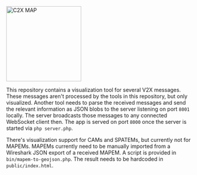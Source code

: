 <a href="https://github.com/kelunik/c2x-map">
  <img src="https://github.com/kelunik/c2x-map/blob/master/logo.png?raw=true" width="200" align="center" alt="C2X MAP">
</a>

This repository contains a visualization tool for several V2X messages.
These messages aren't processed by the tools in this repository, but only visualized.
Another tool needs to parse the received messages and send the relevant information as JSON blobs to the server listening on port `8001` locally.
The server broadcasts those messages to any connected WebSocket client then.
The app is served on port `8000` once the server is started via `php server.php`.

There's visualization support for CAMs and SPATEMs, but currently not for MAPEMs. MAPEMs currently need to be manually imported from a Wireshark JSON export of a received MAPEM.
A script is provided in `bin/mapem-to-geojson.php`.
The result needs to be hardcoded in `public/index.html`.
